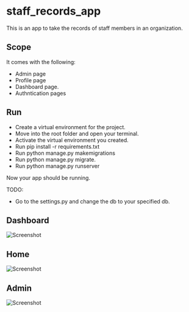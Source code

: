 # staff_records_app

This is an app to take the records of staff members in an organization. 


## Scope

It comes with the following:
- Admin page 	
- Profile page
- Dashboard page.
- Authntication pages


## Run
- Create a virtual environment for the project.
- Move into the root folder and open your terminal.
- Activate the virtual environment you created.
- Run pip install -r requirements.txt
- Run python manage.py makemigrations
- Run python manage.py migrate.
- Run python manage.py runserver


Now your app should be running.


TODO:
- Go to the settings.py and change the db to your specified db.


## Dashboard
![Screenshot](dashboard.png)



## Home
![Screenshot](home.png)



## Admin
![Screenshot](admin.png)
